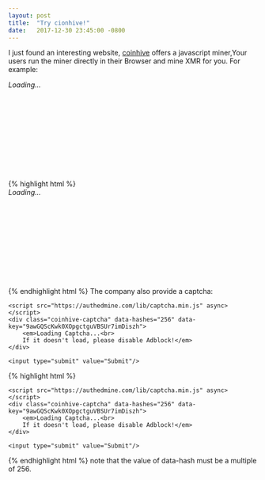 ```yaml
---
layout: post
title:  "Try cionhive!"
date:   2017-12-30 23:45:00 -0800
---
```

I just found an interesting website, [coinhive](https://coinhive.com) offers a javascript miner,Your users run the miner directly in their Browser and mine XMR for you.
For example:
<script src="https://authedmine.com/lib/simple-ui.min.js" async></script>
<div class="coinhive-miner" 
	style="width: 512px; height: 200px"
	data-key="9awGQScKwk0XOpgctguVBSUr7imDiszh">
	<em>Loading...</em>
</div>
{% highlight html %}
<script src="https://authedmine.com/lib/simple-ui.min.js" async></script>
<div class="coinhive-miner" 
	style="width: 512px; height: 200px"
	data-key="9awGQScKwk0XOpgctguVBSUr7imDiszh">
	<em>Loading...</em>
</div>
{% endhighlight html %}
The company also provide a captcha:
 <form action="?" method="post">
	<!-- other form fields -->

	<script src="https://authedmine.com/lib/captcha.min.js" async></script>
	<div class="coinhive-captcha" data-hashes="256" data-key="9awGQScKwk0XOpgctguVBSUr7imDiszh">
		<em>Loading Captcha...<br>
		If it doesn't load, please disable Adblock!</em>
	</div>

	<input type="submit" value="Submit"/>
 </form>

{% highlight html %}
<form action="?" method="post">
	<!-- other form fields -->

	<script src="https://authedmine.com/lib/captcha.min.js" async></script>
	<div class="coinhive-captcha" data-hashes="256" data-key="9awGQScKwk0XOpgctguVBSUr7imDiszh">
		<em>Loading Captcha...<br>
		If it doesn't load, please disable Adblock!</em>
	</div>

	<input type="submit" value="Submit"/>
</form>
{% endhighlight html %}
note that the value of data-hash must be a multiple of 256.

